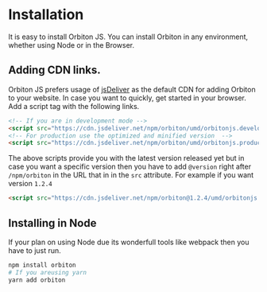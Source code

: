 # Installation

It is easy to install Orbiton JS. You can install Orbiton in any environment, whether using Node or in the Browser.

## Adding CDN links.

Orbiton JS prefers usage of [jsDeliver](https://jsdeliver.com) as the default CDN for adding Orbiton to your website. In case you want to quickly, get started in your browser. Add a script tag with the following links.
```html
<!-- If you are in development mode -->
<script src="https://cdn.jsdeliver.net/npm/orbiton/umd/orbitonjs.development.js" crossorigin></script>
<!-- For production use the optimized and minified version  -->
<script src="https://cdn.jsdeliver.net/npm/orbiton/umd/orbitonjs.production.min.js" crossorigin></script>
```
The above scripts provide you with the latest version released yet but in case you want a specific version then you have to add `@version` right after `/npm/orbiton` in the URL that in in the `src` attribute. For example if you want version `1.2.4`
```html
<script src="https://cdn.jsdeliver.net/npm/orbiton@1.2.4/umd/orbitonjs.development.js" crossorigin></script>
```

## Installing in Node

If your plan on using Node due its wonderfull tools like webpack then you have to just run.
```sh
npm install orbiton
# If you areusing yarn 
yarn add orbiton
```


